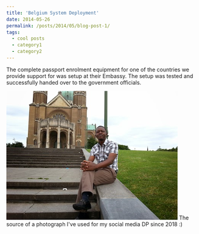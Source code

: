 ```yaml
---
title: 'Belgium System Deployment'
date: 2014-05-26
permalink: /posts/2014/05/blog-post-1/
tags:
  - cool posts
  - category1
  - category2
---
```


The complete passport enrolment equipment for one of the countries we provide support for was setup at their Embassy. The setup was tested and successfully handed over to the government officials.

![Belgium system deployment](/images/belgium.jpg)
The source of a photograph I've used for my social media DP since 2018 :)